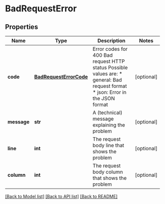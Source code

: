 # BadRequestError

## Properties
Name | Type | Description | Notes
------------ | ------------- | ------------- | -------------
**code** | [**BadRequestErrorCode**](BadRequestErrorCode.md) | Error codes for 400 Bad request HTTP status  Possible values are: * general: Bad request format * json: Error in the JSON format  | [optional] 
**message** | **str** | A (technical) message explaining the problem | [optional] 
**line** | **int** | The request body line that shows the problem | [optional] 
**column** | **int** | The request body column that shows the problem | [optional] 

[[Back to Model list]](../README.md#documentation-for-models) [[Back to API list]](../README.md#documentation-for-api-endpoints) [[Back to README]](../README.md)


